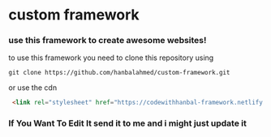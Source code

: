 # custom framework

### use this framework to create awesome websites!

to use this framework you need to clone this repository using 

`git clone https://github.com/hanbalahmed/custom-framework.git`

or use the cdn

```html
 <link rel="stylesheet" href="https://codewithhanbal-framework.netlify.app/global.css" />
```

### If You Want To Edit It send it to me and i might just update it
